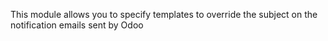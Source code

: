 This module allows you to specify templates to override the subject on
the notification emails sent by Odoo
